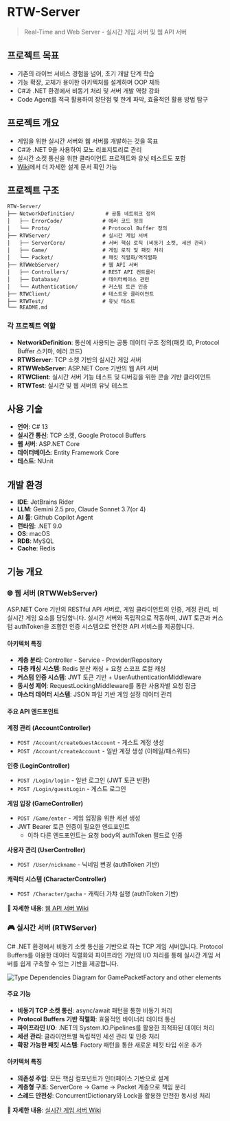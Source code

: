 # RTW-Server

> Real-Time and Web Server - 실시간 게임 서버 및 웹 API 서버

## 프로젝트 목표

- 기존의 라이브 서비스 경험을 넘어, 초기 개발 단계 학습
- 기능 확장, 교체가 용이한 아키텍처를 설계하며 OOP 체득
- C#과 .NET 환경에서 비동기 처리 및 서버 개발 역량 강화
- Code Agent를 적극 활용하여 장단점 및 한계 파악, 효율적인 활용 방법 탐구

## 프로젝트 개요

- 게임을 위한 실시간 서버와 웹 서버를 개발하는 것을 목표
- C#과 .NET 9을 사용하여 모노 리포지토리로 관리
- 실시간 소켓 통신을 위한 클라이언트 프로젝트와 유닛 테스트도 포함
- [Wiki](https://github.com/oak-cassia/RTW-Server/wiki)에서 더 자세한 설계 문서 확인 가능

## 프로젝트 구조

```
RTW-Server/
├── NetworkDefinition/          # 공통 네트워크 정의
│   ├── ErrorCode/             # 에러 코드 정의
│   └── Proto/                 # Protocol Buffer 정의
├── RTWServer/                 # 실시간 게임 서버
│   ├── ServerCore/            # 서버 핵심 로직 (비동기 소켓, 세션 관리)
│   ├── Game/                  # 게임 로직 및 패킷 처리
│   └── Packet/                # 패킷 직렬화/역직렬화
├── RTWWebServer/              # 웹 API 서버
│   ├── Controllers/           # REST API 컨트롤러
│   ├── Database/              # 데이터베이스 관련
│   └── Authentication/        # 커스텀 토큰 인증
├── RTWClient/                 # 테스트용 클라이언트
├── RTWTest/                   # 유닛 테스트
└── README.md
```

### 각 프로젝트 역할

- **NetworkDefinition**: 통신에 사용되는 공통 데이터 구조 정의(패킷 ID, Protocol Buffer 스키마, 에러 코드)
- **RTWServer**: TCP 소켓 기반의 실시간 게임 서버
- **RTWWebServer**: ASP.NET Core 기반의 웹 API 서버
- **RTWClient**: 실시간 서버 기능 테스트 및 디버깅을 위한 콘솔 기반 클라이언트
- **RTWTest**: 실시간 및 웹 서버의 유닛 테스트

## 사용 기술

- **언어**: C# 13
- **실시간 통신**: TCP 소켓, Google Protocol Buffers
- **웹 서버**: ASP.NET Core
- **데이터베이스**: Entity Framework Core
- **테스트**: NUnit

## 개발 환경

- **IDE**: JetBrains Rider
- **LLM**: Gemini 2.5 pro, Claude Sonnet 3.7(or 4)
- **AI 툴**: Github Copilot Agent
- **런타임**: .NET 9.0
- **OS**: macOS
- **RDB**: MySQL
- **Cache**: Redis

## 기능 개요

### 🌐 웹 서버 (RTWWebServer)

ASP.NET Core 기반의 RESTful API 서버로, 게임 클라이언트의 인증, 계정 관리, 비 실시간 게임 요소를 담당합니다. 실시간 서버와 독립적으로 작동하며, JWT 토큰과 커스텀 authToken을 조합한 인증 시스템으로 안전한 API 서비스를 제공합니다.

####  아키텍처 특징
- **계층 분리**: Controller - Service - Provider/Repository
- **다층 캐싱 시스템**: Redis 분산 캐싱 + 요청 스코프 로컬 캐싱
- **커스텀 인증 시스템**: JWT 토큰 기반 + UserAuthenticationMiddleware
- **동시성 제어**: RequestLockingMiddleware를 통한 사용자별 요청 잠금
- **마스터 데이터 시스템**: JSON 파일 기반 게임 설정 데이터 관리

#### 주요 API 엔드포인트

**계정 관리 (AccountController)**
- `POST /Account/createGuestAccount` - 게스트 계정 생성
- `POST /Account/createAccount` - 일반 계정 생성 (이메일/패스워드)

**인증 (LoginController)**
- `POST /Login/login` - 일반 로그인 (JWT 토큰 반환)
- `POST /Login/guestLogin` - 게스트 로그인

**게임 입장 (GameController)**
- `POST /Game/enter` - 게임 입장을 위한 세션 생성
- JWT Bearer 토큰 인증이 필요한 엔드포인트
  - 이하 다른 엔드포인트는 요청 body의 authToken 필드로 인증

**사용자 관리 (UserController)**
- `POST /User/nickname` - 닉네임 변경 (authToken 기반)

**캐릭터 시스템 (CharacterController)**
- `POST /Character/gacha` - 캐릭터 가챠 실행 (authToken 기반)



**🔗 자세한 내용**: [웹 API 서버 Wiki](https://github.com/oak-cassia/RTW-Server/wiki)

### 🎮 실시간 서버 (RTWServer)

C# .NET 환경에서 비동기 소켓 통신을 기반으로 하는 TCP 게임 서버입니다. Protocol Buffers를 이용한 데이터 직렬화와 파이프라인 기반의 I/O 처리를 통해 실시간 게임 서버를 쉽게 구축할 수 있는 기반을 제공합니다.

![Type Dependencies Diagram for GamePacketFactory and other elements](https://github.com/user-attachments/assets/9c010a40-339b-4ad0-8e1d-453437c08798)

#### 주요 기능
- **비동기 TCP 소켓 통신**: async/await 패턴을 통한 비동기 처리
- **Protocol Buffers 기반 직렬화**: 효율적인 바이너리 데이터 통신
- **파이프라인 I/O**: .NET의 System.IO.Pipelines를 활용한 최적화된 데이터 처리
- **세션 관리**: 클라이언트별 독립적인 세션 관리 및 인증 처리
- **확장 가능한 패킷 시스템**: Factory 패턴을 통한 새로운 패킷 타입 쉬운 추가

#### 아키텍처 특징
- **의존성 주입**: 모든 핵심 컴포넌트가 인터페이스 기반으로 설계
- **계층형 구조**: ServerCore → Game → Packet 계층으로 책임 분리
- **스레드 안전성**: ConcurrentDictionary와 Lock을 활용한 안전한 동시성 처리

**🔗 자세한 내용**: [실시간 게임 서버 Wiki](https://github.com/oak-cassia/RTW-Server/wiki/%EC%8B%A4%EC%8B%9C%EA%B0%84-%EA%B2%8C%EC%9E%84-%EC%84%9C%EB%B2%84)

